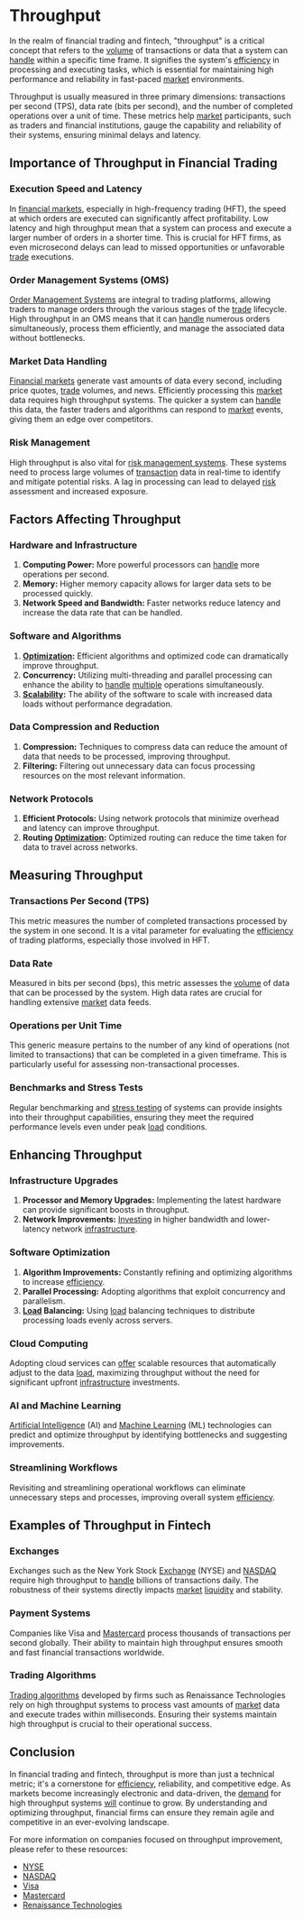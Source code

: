 # Throughput

In the realm of financial trading and fintech, "throughput" is a critical concept that refers to the [volume](../v/volume.md) of transactions or data that a system can [handle](../h/handle.md) within a specific time frame. It signifies the system's [efficiency](../e/efficiency.md) in processing and executing tasks, which is essential for maintaining high performance and reliability in fast-paced [market](../m/market.md) environments. 

Throughput is usually measured in three primary dimensions: transactions per second (TPS), data rate (bits per second), and the number of completed operations over a unit of time. These metrics help [market](../m/market.md) participants, such as traders and financial institutions, gauge the capability and reliability of their systems, ensuring minimal delays and latency. 

## Importance of Throughput in Financial Trading

### Execution Speed and Latency

In [financial markets](../f/financial_market.md), especially in high-frequency trading (HFT), the speed at which orders are executed can significantly affect profitability. Low latency and high throughput mean that a system can process and execute a larger number of orders in a shorter time. This is crucial for HFT firms, as even microsecond delays can lead to missed opportunities or unfavorable [trade](../t/trade.md) executions.

### Order Management Systems (OMS)

[Order Management Systems](../o/order_management_systems.md) are integral to trading platforms, allowing traders to manage orders through the various stages of the [trade](../t/trade.md) lifecycle. High throughput in an OMS means that it can [handle](../h/handle.md) numerous orders simultaneously, process them efficiently, and manage the associated data without bottlenecks. 

### Market Data Handling

[Financial markets](../f/financial_market.md) generate vast amounts of data every second, including price quotes, [trade](../t/trade.md) volumes, and news. Efficiently processing this [market](../m/market.md) data requires high throughput systems. The quicker a system can [handle](../h/handle.md) this data, the faster traders and algorithms can respond to [market](../m/market.md) events, giving them an edge over competitors.

### Risk Management

High throughput is also vital for [risk management systems](../r/risk_management_systems.md). These systems need to process large volumes of [transaction](../t/transaction.md) data in real-time to identify and mitigate potential risks. A lag in processing can lead to delayed [risk](../r/risk.md) assessment and increased exposure.

## Factors Affecting Throughput

### Hardware and Infrastructure
1. **Computing Power:** More powerful processors can [handle](../h/handle.md) more operations per second.
2. **Memory:** Higher memory capacity allows for larger data sets to be processed quickly.
3. **Network Speed and Bandwidth:** Faster networks reduce latency and increase the data rate that can be handled.

### Software and Algorithms
1. **[Optimization](../o/optimization.md):** Efficient algorithms and optimized code can dramatically improve throughput.
2. **Concurrency:** Utilizing multi-threading and parallel processing can enhance the ability to [handle](../h/handle.md) [multiple](../m/multiple.md) operations simultaneously.
3. **[Scalability](../s/scalability.md):** The ability of the software to scale with increased data loads without performance degradation.

### Data Compression and Reduction
1. **Compression:** Techniques to compress data can reduce the amount of data that needs to be processed, improving throughput.
2. **Filtering:** Filtering out unnecessary data can focus processing resources on the most relevant information.

### Network Protocols
1. **Efficient Protocols:** Using network protocols that minimize overhead and latency can improve throughput.
2. **Routing [Optimization](../o/optimization.md):** Optimized routing can reduce the time taken for data to travel across networks.

## Measuring Throughput

### Transactions Per Second (TPS)
This metric measures the number of completed transactions processed by the system in one second. It is a vital parameter for evaluating the [efficiency](../e/efficiency.md) of trading platforms, especially those involved in HFT.

### Data Rate
Measured in bits per second (bps), this metric assesses the [volume](../v/volume.md) of data that can be processed by the system. High data rates are crucial for handling extensive [market](../m/market.md) data feeds.

### Operations per Unit Time
This generic measure pertains to the number of any kind of operations (not limited to transactions) that can be completed in a given timeframe. This is particularly useful for assessing non-transactional processes.

### Benchmarks and Stress Tests
Regular benchmarking and [stress testing](../s/stress_testing.md) of systems can provide insights into their throughput capabilities, ensuring they meet the required performance levels even under peak [load](../l/load.md) conditions.

## Enhancing Throughput

### Infrastructure Upgrades
1. **Processor and Memory Upgrades:** Implementing the latest hardware can provide significant boosts in throughput.
2. **Network Improvements:** [Investing](../i/investing.md) in higher bandwidth and lower-latency network [infrastructure](../i/infrastructure.md).

### Software Optimization
1. **Algorithm Improvements:** Constantly refining and optimizing algorithms to increase [efficiency](../e/efficiency.md).
2. **Parallel Processing:** Adopting algorithms that exploit concurrency and parallelism.
3. **[Load](../l/load.md) Balancing:** Using [load](../l/load.md) balancing techniques to distribute processing loads evenly across servers.

### Cloud Computing
Adopting cloud services can [offer](../o/offer.md) scalable resources that automatically adjust to the data [load](../l/load.md), maximizing throughput without the need for significant upfront [infrastructure](../i/infrastructure.md) investments.

### AI and Machine Learning
[Artificial Intelligence](../a/artificial_intelligence_in_trading.md) (AI) and [Machine Learning](../m/machine_learning.md) (ML) technologies can predict and optimize throughput by identifying bottlenecks and suggesting improvements.

### Streamlining Workflows
Revisiting and streamlining operational workflows can eliminate unnecessary steps and processes, improving overall system [efficiency](../e/efficiency.md).

## Examples of Throughput in Fintech

### Exchanges
Exchanges such as the New York Stock [Exchange](../e/exchange.md) (NYSE) and [NASDAQ](../n/nasdaq.md) require high throughput to [handle](../h/handle.md) billions of transactions daily. The robustness of their systems directly impacts [market](../m/market.md) [liquidity](../l/liquidity.md) and stability.

### Payment Systems
Companies like Visa and [Mastercard](../m/mastercard.md) process thousands of transactions per second globally. Their ability to maintain high throughput ensures smooth and fast financial transactions worldwide.

### Trading Algorithms
[Trading algorithms](../t/trading_algorithms.md) developed by firms such as Renaissance Technologies rely on high throughput systems to process vast amounts of [market](../m/market.md) data and execute trades within milliseconds. Ensuring their systems maintain high throughput is crucial to their operational success.

## Conclusion

In financial trading and fintech, throughput is more than just a technical metric; it's a cornerstone for [efficiency](../e/efficiency.md), reliability, and competitive edge. As markets become increasingly electronic and data-driven, the [demand](../d/demand.md) for high throughput systems [will](../w/will.md) continue to grow. By understanding and optimizing throughput, financial firms can ensure they remain agile and competitive in an ever-evolving landscape.

For more information on companies focused on throughput improvement, please refer to these resources:

- [NYSE](https://www.nyse.com/)
- [NASDAQ](https://www.nasdaq.com/)
- [Visa](https://usa.visa.com/)
- [Mastercard](https://www.mastercard.us/en-us.html)
- [Renaissance Technologies](https://www.rentech.com/)